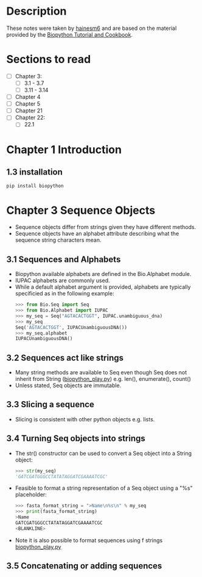 # Description
These notes were taken by [hainesm6](https:\\github.com\hainesm6) and are based on the material provided by the [Biopython Tutorial and Cookbook](http://biopython.org/DIST/docs/tutorial/Tutorial.html#htoc15).

# Sections to read
- [ ] Chapter 3:
    - [ ] 3.1 - 3.7
    - [ ] 3.11 - 3.14
- [ ] Chapter 4
- [ ] Chapter 5
- [ ] Chapter 21
- [ ] Chapter 22:
    - [ ] 22.1

# Chapter 1 Introduction
## 1.3 installation
    pip install biopython

# Chapter 3 Sequence Objects
- Sequence objects differ from strings given they have different methods.
- Sequence objects have an alphabet attribute describing what the sequence string characters mean.
## 3.1 Sequences and Alphabets
- Biopython available alphabets are defined in the Bio.Alphabet module.
- IUPAC alphabets are commonly used.
- While a default alphabet argument is provided, alphabets are typically specificied as in the following example:
    ```python
    >>> from Bio.Seq import Seq
    >>> from Bio.Alphabet import IUPAC
    >>> my_seq = Seq("AGTACACTGGT", IUPAC.unambiguous_dna)
    >>> my_seq
    Seq('AGTACACTGGT', IUPACUnambiguousDNA())
    >>> my_seq.alphabet
    IUPACUnambiguousDNA()

## 3.2 Sequences act like strings
- Many string methods are available to Seq even though Seq does not inherit from String ([biopython_play.py](biopython_learning/scripts/biopython_play.py)) e.g. len(), enumerate(), count()
- Unless stated, Seq objects are immutable.

## 3.3 Slicing a sequence
- Slicing is consistent with other python objects e.g. lists.

## 3.4 Turning Seq objects into strings
- The str() constructor can be used to convert a Seq object into a String object:
    ```python
    >>> str(my_seq)
    'GATCGATGGGCCTATATAGGATCGAAAATCGC'
- Feasible to format a string representation of a Seq object using a "%s" placeholder:
    ```python
    >>> fasta_format_string = ">Name\n%s\n" % my_seq
    >>> print(fasta_format_string)
    >Name
    GATCGATGGGCCTATATAGGATCGAAAATCGC
    <BLANKLINE>
- Note it is also possible to format sequences using f strings [biopython_play.py](biopython_learning/scripts/biopython_play.py)

## 3.5 Concatenating or adding sequences



